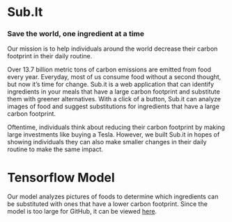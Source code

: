 # Sub.It
### Save the world, one ingredient at a time

Our mission is to help individuals around the world decrease their carbon footprint in their daily routine.

Over 13.7 billion metric tons of carbon emissions are emitted from food every year. Everyday, most of us consume food without a second thought, but now it’s time for change. Sub.it is a web application that can identify ingredients in your meals that have a large carbon footprint and substitute them with greener alternatives. With a click of a button, Sub.it can analyze images of food and suggest substitutions for ingredients that have a large carbon footprint.

Oftentime, individuals think about reducing their carbon footprint by making large investments like buying a Tesla. However, we built Sub.it in hopes of showing individuals they can also make smaller changes in their daily routine to make the same impact.

# Tensorflow Model
Our model analyzes pictures of foods to determine which ingredients can be substituted with ones that have a lower carbon footprint.
Since the model is too large for GitHub, it can be viewed [here](https://drive.google.com/file/d/1uT9nj5rxIW2kfQh4pNOZlkO0l6PXV6Vq/view?usp=sharing).